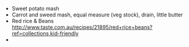 * Sweet potato mash
* Carrot and sweed mash, equal measure (veg stock), drain, little butter
* Red rice & Beans http://www.taste.com.au/recipes/21895/red+rice+beans?ref=collections,kid-friendly
* 
